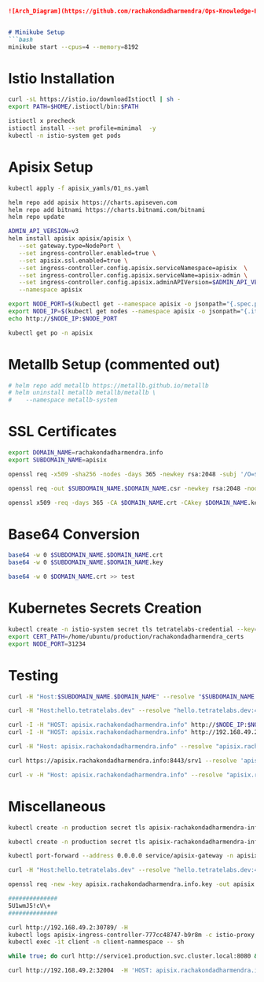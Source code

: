 
```markdown

![Arch_Diagram](https://github.com/rachakondadharmendra/Ops-Knowledge-Base/blob/main/Arch-Daigrams/apisix-istio-arch.gif)


# Minikube Setup
```bash
minikube start --cpus=4 --memory=8192
```

# Istio Installation
```bash
curl -sL https://istio.io/downloadIstioctl | sh -
export PATH=$HOME/.istioctl/bin:$PATH 

istioctl x precheck
istioctl install --set profile=minimal  -y
kubectl -n istio-system get pods
```

# Apisix Setup
```bash
kubectl apply -f apisix_yamls/01_ns.yaml

helm repo add apisix https://charts.apiseven.com
helm repo add bitnami https://charts.bitnami.com/bitnami
helm repo update

ADMIN_API_VERSION=v3
helm install apisix apisix/apisix \
   --set gateway.type=NodePort \
   --set ingress-controller.enabled=true \
   --set apisix.ssl.enabled=true \
   --set ingress-controller.config.apisix.serviceNamespace=apisix  \
   --set ingress-controller.config.apisix.serviceName=apisix-admin \
   --set ingress-controller.config.apisix.adminAPIVersion=$ADMIN_API_VERSION \
   --namespace apisix

export NODE_PORT=$(kubectl get --namespace apisix -o jsonpath="{.spec.ports[0].nodePort}" services apisix-gateway)
export NODE_IP=$(kubectl get nodes --namespace apisix -o jsonpath="{.items[0].status.addresses[0].address}")
echo http://$NODE_IP:$NODE_PORT

kubectl get po -n apisix
```

# Metallb Setup (commented out)
```bash
# helm repo add metallb https://metallb.github.io/metallb
# helm uninstall metallb metallb/metallb \
#    --namespace metallb-system
```

# SSL Certificates
```bash
export DOMAIN_NAME=rachakondadharmendra.info
export SUBDOMAIN_NAME=apisix

openssl req -x509 -sha256 -nodes -days 365 -newkey rsa:2048 -subj '/O=$DOMAIN_NAME Inc./CN=$DOMAIN_NAME' -keyout $DOMAIN_NAME.key -out $DOMAIN_NAME.crt

openssl req -out $SUBDOMAIN_NAME.$DOMAIN_NAME.csr -newkey rsa:2048 -nodes -keyout $SUBDOMAIN_NAME.$DOMAIN_NAME.key -subj "/CN=$SUBDOMAIN_NAME.$DOMAIN_NAME/O=$SUBDOMAIN_NAME is subdomain of $DOMAIN_NAME"

openssl x509 -req -days 365 -CA $DOMAIN_NAME.crt -CAkey $DOMAIN_NAME.key -set_serial 0 -in $SUBDOMAIN_NAME.$DOMAIN_NAME.csr -out $SUBDOMAIN_NAME.$DOMAIN_NAME.crt
```

# Base64 Conversion
```bash
base64 -w 0 $SUBDOMAIN_NAME.$DOMAIN_NAME.crt
base64 -w 0 $SUBDOMAIN_NAME.$DOMAIN_NAME.key

base64 -w 0 $DOMAIN_NAME.crt >> test 
```

# Kubernetes Secrets Creation
```bash
kubectl create -n istio-system secret tls tetratelabs-credential --key=hello.tetratelabs.dev.key --cert=hello.tetratelabs.dev.crt
export CERT_PATH=/home/ubuntu/production/rachakondadharmendra_certs
export NODE_PORT=31234
```

# Testing
```bash
curl -H "Host:$SUBDOMAIN_NAME.$DOMAIN_NAME" --resolve "$SUBDOMAIN_NAME.$DOMAIN_NAME:$NODE_PORT:$NODE_IP" --cacert $CERT_PATH/$DOMAIN_NAME.crt "https://$SUBDOMAIN_NAME.$DOMAIN_NAME:$NODE_PORT"

curl -H "Host:hello.tetratelabs.dev" --resolve "hello.tetratelabs.dev:443:$INGRESS_IP" --cacert tetratelabs.dev.crt "https://hello.tetratelabs.dev:443"

curl -I -H "HOST: apisix.rachakondadharmendra.info" http://$NODE_IP:$NODE_PORT/
curl -I -H "HOST: apisix.rachakondadharmendra.info" http://192.168.49.2:31962

curl -H "Host: apisix.rachakondadharmendra.info" --resolve "apisix.rachakondadharmendra.info:8443:$NODE_IP" --cacert rachakondadharmendra.info.crt "https://apisix.rachakondadharmendra.info:8443/"

curl https://apisix.rachakondadharmendra.info:8443/srv1 --resolve 'apisix.rachakondadharmendra.info:8443:192.168.49.2' -sk

curl -v -H "Host: apisix.rachakondadharmendra.info" --resolve "apisix.rachakondadharmendra.info:8443:192.168.49.2" --cacert ~/production/rachakondadharmendra_certs/rachakondadharmendra.info.crt "https://apisix.rachakondadharmendra.info:8443/"
```

# Miscellaneous
```bash
kubectl create -n production secret tls apisix-rachakondadharmendra-info-cert-new --key=apisix.rachakondadharmendra.info.key --cert=apisix.rachakondadharmendra.info.crt --dry-run=client 

kubectl create -n production secret tls apisix-rachakondadharmendra-info-cert --key=apisix.rachakondadharmendra.info.key --cert=apisix.rachakondadharmendra.info.crt --cacert=rachakondadharmendra.info.crt

kubectl port-forward --address 0.0.0.0 service/apisix-gateway -n apisix 8443:443 

curl -H "Host:hello.tetratelabs.dev" --resolve "hello.tetratelabs.dev:443:$NODE_IP" --cacert tetratelabs.dev.crt "https://hello.tetratelabs.dev:443"

openssl req -new -key apisix.rachakondadharmendra.info.key -out apisix.rachakondadharmendra.info.csr -subj "/C=Your Country/ST=Your State/L=Your City/O=Your Organization/CN=apisix.rachakondadharmendra.info/emailAddress=Your Email"

##############
5U1wmJ5!cV\+
##############

curl http://192.168.49.2:30789/ -H 
kubectl logs apisix-ingress-controller-777cc48747-b9r8m -c istio-proxy -n apisix
kubectl exec -it client -n client-nammespace -- sh

while true; do curl http://service1.production.svc.cluster.local:8080 && echo "" && sleep 1; done

curl http://192.168.49.2:32004  -H 'HOST: apisix.rachakondadharmendra.info' 
```
